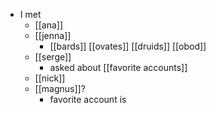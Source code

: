 - I met
  - [[ana]]
  - [[jenna]]
    - [[bards]] [[ovates]] [[druids]] [[obod]]
  - [[serge]]
    - asked about [[favorite accounts]]
  - [[nick]]
  - [[magnus]]?
    - favorite account is 
